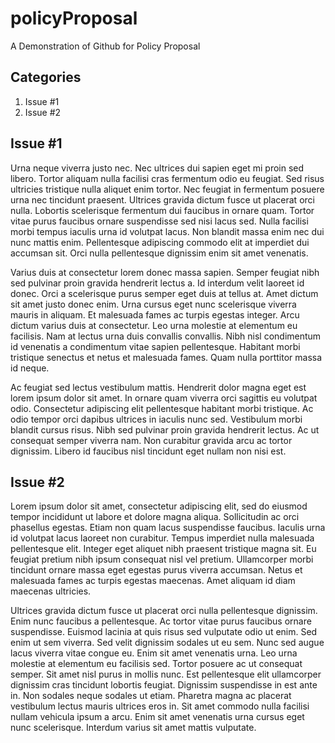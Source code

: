 # policyProposal
A Demonstration of Github for Policy Proposal

## Categories

1. Issue #1
2. Issue #2



Issue #1
--------
Urna neque viverra justo nec. Nec ultrices dui sapien eget mi proin sed libero. Tortor aliquam nulla facilisi cras fermentum odio eu feugiat. Sed risus ultricies tristique nulla aliquet enim tortor. Nec feugiat in fermentum posuere urna nec tincidunt praesent. Ultrices gravida dictum fusce ut placerat orci nulla. Lobortis scelerisque fermentum dui faucibus in ornare quam. Tortor vitae purus faucibus ornare suspendisse sed nisi lacus sed. Nulla facilisi morbi tempus iaculis urna id volutpat lacus. Non blandit massa enim nec dui nunc mattis enim. Pellentesque adipiscing commodo elit at imperdiet dui accumsan sit. Orci nulla pellentesque dignissim enim sit amet venenatis.

Varius duis at consectetur lorem donec massa sapien. Semper feugiat nibh sed pulvinar proin gravida hendrerit lectus a. Id interdum velit laoreet id donec. Orci a scelerisque purus semper eget duis at tellus at. Amet dictum sit amet justo donec enim. Urna cursus eget nunc scelerisque viverra mauris in aliquam. Et malesuada fames ac turpis egestas integer. Arcu dictum varius duis at consectetur. Leo urna molestie at elementum eu facilisis. Nam at lectus urna duis convallis convallis. Nibh nisl condimentum id venenatis a condimentum vitae sapien pellentesque. Habitant morbi tristique senectus et netus et malesuada fames. Quam nulla porttitor massa id neque.

Ac feugiat sed lectus vestibulum mattis. Hendrerit dolor magna eget est lorem ipsum dolor sit amet. In ornare quam viverra orci sagittis eu volutpat odio. Consectetur adipiscing elit pellentesque habitant morbi tristique. Ac odio tempor orci dapibus ultrices in iaculis nunc sed. Vestibulum morbi blandit cursus risus. Nibh sed pulvinar proin gravida hendrerit lectus. Ac ut consequat semper viverra nam. Non curabitur gravida arcu ac tortor dignissim. Libero id faucibus nisl tincidunt eget nullam non nisi est.

Issue #2
--------
Lorem ipsum dolor sit amet, consectetur adipiscing elit, sed do eiusmod tempor incididunt ut labore et dolore magna aliqua. Sollicitudin ac orci phasellus egestas. Etiam non quam lacus suspendisse faucibus. Iaculis urna id volutpat lacus laoreet non curabitur. Tempus imperdiet nulla malesuada pellentesque elit. Integer eget aliquet nibh praesent tristique magna sit. Eu feugiat pretium nibh ipsum consequat nisl vel pretium. Ullamcorper morbi tincidunt ornare massa eget egestas purus viverra accumsan. Netus et malesuada fames ac turpis egestas maecenas. Amet aliquam id diam maecenas ultricies.

Ultrices gravida dictum fusce ut placerat orci nulla pellentesque dignissim. Enim nunc faucibus a pellentesque. Ac tortor vitae purus faucibus ornare suspendisse. Euismod lacinia at quis risus sed vulputate odio ut enim. Sed enim ut sem viverra. Sed velit dignissim sodales ut eu sem. Nunc sed augue lacus viverra vitae congue eu. Enim sit amet venenatis urna. Leo urna molestie at elementum eu facilisis sed. Tortor posuere ac ut consequat semper. Sit amet nisl purus in mollis nunc. Est pellentesque elit ullamcorper dignissim cras tincidunt lobortis feugiat. Dignissim suspendisse in est ante in. Non sodales neque sodales ut etiam. Pharetra magna ac placerat vestibulum lectus mauris ultrices eros in. Sit amet commodo nulla facilisi nullam vehicula ipsum a arcu. Enim sit amet venenatis urna cursus eget nunc scelerisque. Interdum varius sit amet mattis vulputate.

